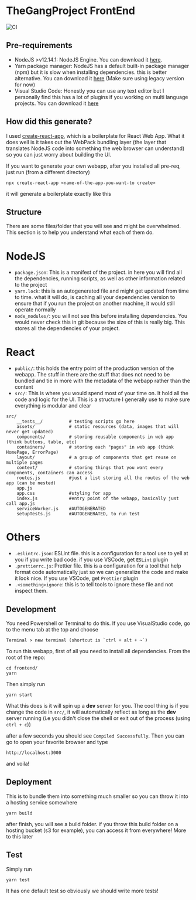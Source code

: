 # TheGangProject FrontEnd

![CI](https://github.com/DManuel010/TheGangProject/workflows/CI/badge.svg)

## Pre-requirements

- NodeJS >v12.14.1: NodeJS Engine. You can download it [here](https://nodejs.org/en/).
- Yarn package manager: NodeJS has a default built-in package manager (npm) but it is slow when installing dependencies. this is better alternative. You can download it [here](https://legacy.yarnpkg.com/lang/en/) (Make sure using legacy version for now)
- Visual Studio Code: Honestly you can use any text editor but I personally find this has a lot of plugins if you working on multi language projects. You can download it [here](https://code.visualstudio.com/)

## How did this generate?

I used [create-react-app](https://github.com/facebook/create-react-app), which is a boilerplate for React Web App. What it does well is it takes out the WebPack bundling layer (the layer that translates NodeJS code into something the web browser can understand) so you can just worry about building the UI.

If you want to generate your own webapp, after you installed all pre-req, just run (from a different directory)

```
npx create-react-app <name-of-the-app-you-want-to create>
```

it will generate a boilerplate exactly like this

## Structure

There are some files/folder that you will see and might be overwhelmed. This section is to help you understand what each of them do.

# NodeJS

- `package.json`: This is a manifest of the project. in here you will find all the dependencies, running scripts, as well as other information related to the project
- `yarn.lock`: this is an autogenerated file and might get updated from time to time. what it will do, is caching all your dependencies version to ensure that if you run the project on another machine, it would still operate normally
- `node_modules/`: you will not see this before installing dependencies. You would never check this in git because the size of this is really big. This stores all the dependencies of your project.

# React

- `public/`: this holds the entry point of the production version of the webapp. The stuff in there are the stuff that does not need to be bundled and tie in more with the metadata of the webapp rather than the content
- `src/`: This is where you would spend most of your time on. It hold all the code and logic for the UI. This is a structure I generally use to make sure everything is modular and clear

```
src/
    __tests__/          # testing scripts go here
    assets/             # static resources (data, images that will never get updated)
    components/         # storing reusable components in web app (think buttons, table, etc)
    containers/         # storing each "pages" in web app (think HomePage, ErrorPage)
    layout/             # a group of components that get reuse on multiple pages
    context/            # storing things that you want every components, containers can access
    routes.js           #just a list storing all the routes of the web app (can be nested)
    app.js
    app.css             #styling for app
    index.js            #entry point of the webapp, basically just call app.js
    serviceWorker.js    #AUTOGENERATED
    setupTests.js       #AUTOGENERATED, to run test
```

# Others

- `.eslintrc.json`: ESLint file. this is a configuration for a tool use to yell at you if you write bad code. if you use VSCode, get `ESLint` plugin
- `.prettierrc.js`: Prettier file. this is a configuration for a tool that help format code automatically just so we can generalize the code and make it look nice. If you use VSCode, get `Prettier` plugin
- `.<something>ignore`: this is to tell tools to ignore these file and not inspect them.

## Development

You need Powershell or Terminal to do this.
If you use VisualStudio code, go to the menu tab at the top and choose

```
Terminal > new terminal (shortcut is `ctrl + alt + ~`)
```

To run this webapp, first of all you need to install all dependencies. From the root of the repo:

```
cd frontend/
yarn
```

Then simply run

```
yarn start
```

What this does is it will spin up a **dev** server for you. The cool thing is if you change the code in `src/`, it will automatically reflect as long as the **dev** server running (i.e you didn't close the shell or exit out of the process (using `ctrl + c`))

after a few seconds you should see `Compiled Successfully`. Then you can go to open your favorite browser and type

```
http://localhost:3000
```

and voila!

## Deployment

This is to bundle them into something much smaller so you can throw it into a hosting service somewhere

```
yarn build
```

after finish, you will see a build folder. if you throw this build folder on a hosting bucket (s3 for example), you can access it from everywhere! More to this later

## Test

Simply run

```
yarn test
```

It has one default test so obviously we should write more tests!
